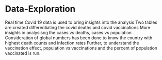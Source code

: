 # Data-Exploration
Real time Covid 19 data is used to bring insights into the analysis
Two tables are created differentiating the covid deaths and covid vaccinations
More insights in analysisng the cases vs deaths, cases vs population
Consideration of global numbers has been done to know the country with highest death counts and infection rates
Further, to understand the vaccination effect, population vs vaccinations and the percent of population vaccinated is run.
